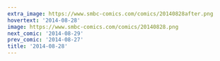 ```yaml
---
extra_image: https://www.smbc-comics.com/comics/20140828after.png
hovertext: '2014-08-28'
image: https://www.smbc-comics.com/comics/20140828.png
next_comic: '2014-08-29'
prev_comic: '2014-08-27'
title: '2014-08-28'
---
```


